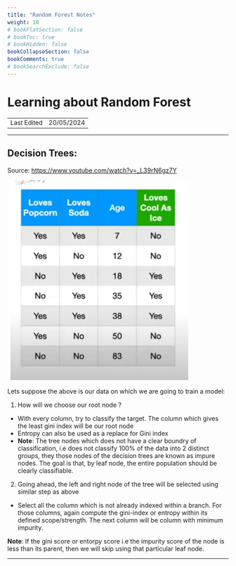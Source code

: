 ```yaml
---
title: "Random Forest Notes"
weight: 10
# bookFlatSection: false
# bookToc: true
# bookHidden: false
bookCollapseSection: false
bookComments: true
# bookSearchExclude: false
---
```


# Learning about Random Forest  

|             |            |
| ----------- | ---------- |
| Last Edited | 20/05/2024 |

---

## Decision Trees: 

Source: https://www.youtube.com/watch?v=_L39rN6gz7Y

![](random-forest/2024-05-20-19-16-34.png)

Lets suppose the above is our data on which we are going to train a model: 

1. How will we choose our root node ? 
- With every column, try to classify the target. The column which gives the least gini index will be our root node
- Entropy can also be used as a replace for Gini index 
- **Note**: The tree nodes which does not have a clear boundry of classification, i.e does not classify 100% of the data into 2 distinct groups, they those nodes of the decision trees are known as impure nodes. The goal is that, by leaf node, the entire population should be clearly classifiable. 

2. Going ahead, the left and right node of the tree will be selected using similar step as above
- Select all the column which is not already indexed within a branch. For those columns, again compute the gini-index or entropy within its defined scope/strength. The next column will be column with minimum impurity.

**Note**: If the gini score or entorpy score i.e the impurity score of the node is less than its parent, then we will skip using that particular leaf node.



---